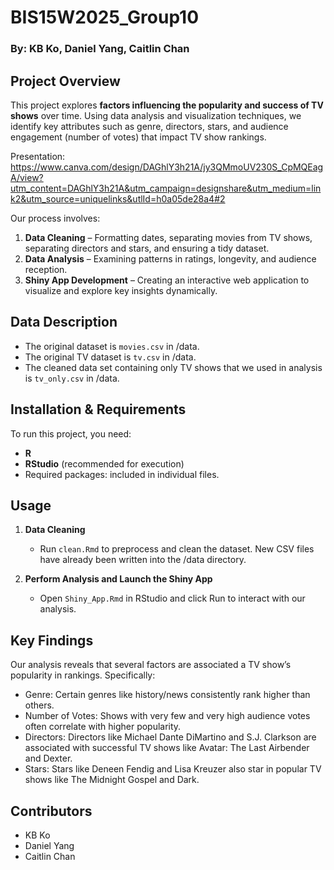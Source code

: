 # **BIS15W2025_Group10**  
### **By: KB Ko, Daniel Yang, Caitlin Chan**  

## **Project Overview**  
This project explores **factors influencing the popularity and success of TV shows** over time. Using data analysis and visualization techniques, we identify key attributes such as genre, directors, stars, and audience engagement (number of votes) that impact TV show rankings.  

Presentation: https://www.canva.com/design/DAGhlY3h21A/jy3QMmoUV230S_CpMQEagA/view?utm_content=DAGhlY3h21A&utm_campaign=designshare&utm_medium=link2&utm_source=uniquelinks&utlId=h0a05de28a4#2 

Our process involves:  
1. **Data Cleaning** – Formatting dates, separating movies from TV shows, separating directors and stars, and ensuring a tidy dataset.  
2. **Data Analysis** – Examining patterns in ratings, longevity, and audience reception.  
3. **Shiny App Development** – Creating an interactive web application to visualize and explore key insights dynamically.  

## **Data Description**  
- The original dataset is `movies.csv` in /data.
- The original TV dataset is `tv.csv` in /data.
- The cleaned data set containing only TV shows that we used in analysis is `tv_only.csv` in /data.

## **Installation & Requirements**  
To run this project, you need:  
- **R** 
- **RStudio** (recommended for execution)  
- Required packages: included in individual files.

## **Usage**  
1. **Data Cleaning**  
   - Run `clean.Rmd` to preprocess and clean the dataset. New CSV files have already been written into the /data directory.

2. **Perform Analysis and Launch the Shiny App**  
   - Open `Shiny_App.Rmd` in RStudio and click Run to interact with our analysis.  

## **Key Findings**  
Our analysis reveals that several factors are associated a TV show’s popularity in rankings. Specifically:

- Genre: Certain genres like history/news consistently rank higher than others.
- Number of Votes: Shows with very few and very high audience votes often correlate with higher popularity.
- Directors: Directors like Michael Dante DiMartino and S.J. Clarkson are associated with successful TV shows like Avatar: The Last Airbender and Dexter.
- Stars: Stars like Deneen Fendig and Lisa Kreuzer also star in popular TV shows like The Midnight Gospel and Dark.

## **Contributors**  
- KB Ko
- Daniel Yang
- Caitlin Chan
